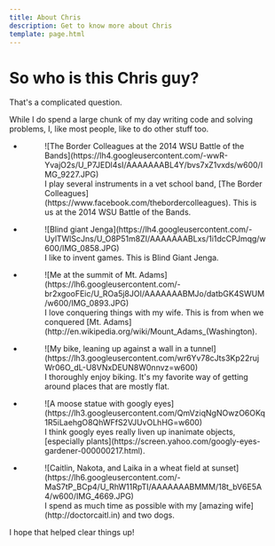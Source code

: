 ```yaml
---
title: About Chris
description: Get to know more about Chris
template: page.html
---
```


# So who is this Chris guy?

<p class="lead">That's a complicated question.</p>

While I do spend a large chunk of my day writing code and solving problems, I, like most people, like to do other stuff too.

<ul class="gallery medium-block-grid-2">
  <li>
    <figure>
      ![The Border Colleagues at the 2014 WSU Battle of the Bands](https://lh4.googleusercontent.com/-wwR-YvajO2s/U_P7JEDl4sI/AAAAAAABL4Y/bvs7xZ1vxds/w600/IMG_9227.JPG)
      <figcaption>I play several instruments in a vet school band, [The Border Colleagues](https://www.facebook.com/thebordercolleagues). This is us at the 2014 WSU Battle of the Bands.</figcaption>
    </figure>
  </li>
  <li>
    <figure>
      ![Blind giant Jenga](https://lh4.googleusercontent.com/-UylTWlScJns/U_O8P51m8ZI/AAAAAAABLxs/1i1dcCPJmqg/w600/IMG_0858.JPG)
      <figcaption>I like to invent games. This is Blind Giant Jenga.</figcaption>
    </figure>
  </li>
  <li>
    <figure>
      ![Me at the summit of Mt. Adams](https://lh6.googleusercontent.com/-br2xgooFEic/U_ROa5j8JOI/AAAAAAABMJo/datbGK4SWUM/w600/IMG_0893.JPG)
      <figcaption>I love conquering things with my wife. This is from when we conquered [Mt. Adams](http://en.wikipedia.org/wiki/Mount_Adams_(Washington).</figcaption>
    </figure>
  </li>
  <li>
    <figure>
      ![My bike, leaning up against a wall in a tunnel](https://lh3.googleusercontent.com/wr6Yv78cJts3Kp22rujWr06O_dL-U8VNxDEUN8W0nnvz=w600)
      <figcaption>I thoroughly enjoy biking. It's my favorite way of getting around places that are mostly flat.</figcaption>
    </figure>
  </li>
  <li>
    <figure>
      ![A moose statue with googly eyes](https://lh3.googleusercontent.com/QmVziqNgNOwzO6OKq1R5iLaehgO8QhWFfS2VJUvOLhHG=w600)
      <figcaption>I think googly eyes really liven up inanimate objects, [especially plants](https://screen.yahoo.com/googly-eyes-gardener-000000217.html).</figcaption>
    </figure>
  </li>
  <li>
    <figure>
      ![Caitlin, Nakota, and Laika in a wheat field at sunset](https://lh6.googleusercontent.com/-MaS7tP_BCp4/U_RhW11RpTI/AAAAAAABMMM/18t_bV6E5A4/w600/IMG_4669.JPG)
      <figcaption>I spend as much time as possible with my [amazing wife](http://doctorcaitl.in) and two dogs.</figcaption>
    </figure>
  </li>
</ul>

I hope that helped clear things up!
